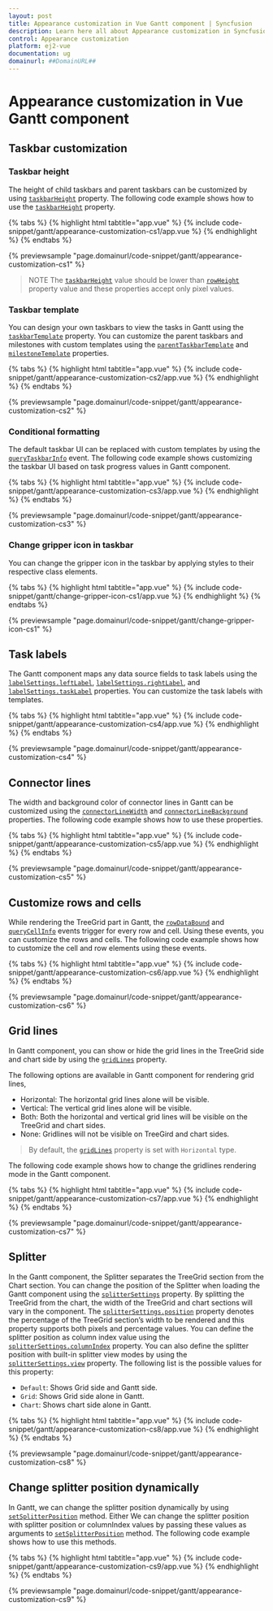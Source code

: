 ```yaml
---
layout: post
title: Appearance customization in Vue Gantt component | Syncfusion
description: Learn here all about Appearance customization in Syncfusion Vue Gantt component of Syncfusion Essential JS 2 and more.
control: Appearance customization 
platform: ej2-vue
documentation: ug
domainurl: ##DomainURL##
---
```


# Appearance customization in Vue Gantt component

## Taskbar customization

### Taskbar height

The height of child taskbars and parent taskbars can be customized by using [`taskbarHeight`](https://ej2.syncfusion.com/vue/documentation/api/gantt/#taskbarheight) property. The following code example shows how to use the [`taskbarHeight`](https://ej2.syncfusion.com/vue/documentation/api/gantt/#taskbarheight) property.

{% tabs %}
{% highlight html tabtitle="app.vue" %}
{% include code-snippet/gantt/appearance-customization-cs1/app.vue %}
{% endhighlight %}
{% endtabs %}
        
{% previewsample "page.domainurl/code-snippet/gantt/appearance-customization-cs1" %}

> NOTE
The [`taskbarHeight`](https://ej2.syncfusion.com/vue/documentation/api/gantt/#taskbarheight) value should be lower than [`rowHeight`](https://ej2.syncfusion.com/vue/documentation/api/gantt/#rowheight) property value and these properties accept only pixel values.

### Taskbar template

You can design your own taskbars to view the tasks in Gantt using the [`taskbarTemplate`](https://ej2.syncfusion.com/vue/documentation/api/gantt/#taskbartemplate) property. You can customize the parent taskbars and milestones with custom templates using the [`parentTaskbarTemplate`](https://ej2.syncfusion.com/vue/documentation/api/gantt/#parenttaskbartemplate) and [`milestoneTemplate`](https://ej2.syncfusion.com/vue/documentation/api/gantt/#milestonetemplate) properties.

{% tabs %}
{% highlight html tabtitle="app.vue" %}
{% include code-snippet/gantt/appearance-customization-cs2/app.vue %}
{% endhighlight %}
{% endtabs %}
        
{% previewsample "page.domainurl/code-snippet/gantt/appearance-customization-cs2" %}

### Conditional formatting

The default taskbar UI can be replaced with custom templates by using the [`queryTaskbarInfo`](https://ej2.syncfusion.com/vue/documentation/api/gantt/iQueryTaskbarInfoEventArgs) event. The following code example shows customizing the taskbar UI based on task progress values in Gantt component.

{% tabs %}
{% highlight html tabtitle="app.vue" %}
{% include code-snippet/gantt/appearance-customization-cs3/app.vue %}
{% endhighlight %}
{% endtabs %}
        
{% previewsample "page.domainurl/code-snippet/gantt/appearance-customization-cs3" %}

### Change gripper icon in taskbar

You can change the gripper icon in the taskbar by applying styles to their respective class elements.

{% tabs %}
{% highlight html tabtitle="app.vue" %}
{% include code-snippet/gantt/change-gripper-icon-cs1/app.vue %}
{% endhighlight %}
{% endtabs %}
        
{% previewsample "page.domainurl/code-snippet/gantt/change-gripper-icon-cs1" %}

## Task labels

The Gantt component maps any data source fields to task labels using the [`labelSettings.leftLabel`](https://ej2.syncfusion.com/vue/documentation/api/gantt/labelSettings/#leftlabel), [`labelSettings.rightLabel`](https://ej2.syncfusion.com/vue/documentation/api/gantt/labelSettings/#rightlabel), and [`labelSettings.taskLabel`](https://ej2.syncfusion.com/vue/documentation/api/gantt/labelSettings/#tasklabel) properties. You can customize the task labels with templates.

{% tabs %}
{% highlight html tabtitle="app.vue" %}
{% include code-snippet/gantt/appearance-customization-cs4/app.vue %}
{% endhighlight %}
{% endtabs %}
        
{% previewsample "page.domainurl/code-snippet/gantt/appearance-customization-cs4" %}

## Connector lines

The width and background color of connector lines in Gantt can be customized using the [`connectorLineWidth`](https://ej2.syncfusion.com/vue/documentation/api/gantt/#connectorlinewidth) and [`connectorLineBackground`](https://ej2.syncfusion.com/vue/documentation/api/gantt/#connectorlinebackground) properties. The following code example shows how to use these properties.

{% tabs %}
{% highlight html tabtitle="app.vue" %}
{% include code-snippet/gantt/appearance-customization-cs5/app.vue %}
{% endhighlight %}
{% endtabs %}
        
{% previewsample "page.domainurl/code-snippet/gantt/appearance-customization-cs5" %}

## Customize rows and cells

While rendering the TreeGrid part in Gantt, the [`rowDataBound`](https://ej2.syncfusion.com/vue/documentation/api/gantt/#rowdatabound) and [`queryCellInfo`](https://ej2.syncfusion.com/vue/documentation/api/gantt/#querycellinfo) events trigger for every row and cell. Using these events, you can customize the rows and cells. The following code example shows how to customize the cell and row elements using these events.

{% tabs %}
{% highlight html tabtitle="app.vue" %}
{% include code-snippet/gantt/appearance-customization-cs6/app.vue %}
{% endhighlight %}
{% endtabs %}
        
{% previewsample "page.domainurl/code-snippet/gantt/appearance-customization-cs6" %}

## Grid lines

In Gantt component, you can show or hide the grid lines in the TreeGrid side and chart side by using the [`gridLines`](https://ej2.syncfusion.com/vue/documentation/api/gantt/#gridlines) property.

The following options are available in Gantt component for rendering grid lines,

* Horizontal: The horizontal grid lines alone will be visible.
* Vertical: The vertical grid lines alone will be visible.
* Both: Both the horizontal and vertical grid lines will be visible on the TreeGrid and chart sides.
* None: Gridlines will not be visible on TreeGird and chart sides.

> By default, the [`gridLines`](https://ej2.syncfusion.com/vue/documentation/api/gantt/#gridLines) property is set with `Horizontal` type.

The following code example shows how to change the gridlines rendering mode in the Gantt component.

{% tabs %}
{% highlight html tabtitle="app.vue" %}
{% include code-snippet/gantt/appearance-customization-cs7/app.vue %}
{% endhighlight %}
{% endtabs %}
        
{% previewsample "page.domainurl/code-snippet/gantt/appearance-customization-cs7" %}

## Splitter

In the Gantt component, the Splitter separates the TreeGrid section from the Chart section. You can change the position of the Splitter when loading the Gantt component using the [`splitterSettings`](https://ej2.syncfusion.com/vue/documentation/api/gantt/splitterSettings/) property. By splitting the TreeGrid from the chart, the width of the TreeGrid and chart sections will vary in the component. The [`splitterSettings.position`](https://ej2.syncfusion.com/vue/documentation/api/gantt/splitterSettings/#position) property denotes the percentage of the TreeGrid section’s width to be rendered and this property supports both pixels and percentage values. You can define the splitter position as column index value using the [`splitterSettings.columnIndex`](https://ej2.syncfusion.com/vue/documentation/api/gantt/splitterSettings/#columnindex) property. You can also define the splitter position with built-in splitter view modes by using the [`splitterSettings.view`](https://ej2.syncfusion.com/vue/documentation/api/gantt/splitterSettings/#view) property. The following list is the possible values for this property:

* `Default`: Shows Grid side and Gantt side.
* `Grid`: Shows Grid side alone in Gantt.
* `Chart`: Shows chart side alone in Gantt.

{% tabs %}
{% highlight html tabtitle="app.vue" %}
{% include code-snippet/gantt/appearance-customization-cs8/app.vue %}
{% endhighlight %}
{% endtabs %}
        
{% previewsample "page.domainurl/code-snippet/gantt/appearance-customization-cs8" %}

## Change splitter position dynamically

In Gantt, we can change the splitter position dynamically by using [`setSplitterPosition`](https://ej2.syncfusion.com/vue/documentation/api/gantt/#setsplitterposition) method. Either We can change the splitter position with splitter position or columnIndex values by passing these values as arguments to [`setSplitterPosition`](https://ej2.syncfusion.com/vue/documentation/api/gantt/#setsplitterposition) method. The following code example shows how to use this methods.

{% tabs %}
{% highlight html tabtitle="app.vue" %}
{% include code-snippet/gantt/appearance-customization-cs9/app.vue %}
{% endhighlight %}
{% endtabs %}
        
{% previewsample "page.domainurl/code-snippet/gantt/appearance-customization-cs9" %}